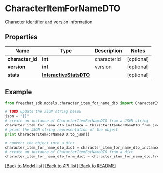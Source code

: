# CharacterItemForNameDTO

Character identifier and version information

## Properties

Name | Type | Description | Notes
------------ | ------------- | ------------- | -------------
**character_id** | **int** | characterId | [optional] 
**version** | **int** | version | [optional] 
**stats** | [**InteractiveStatsDTO**](InteractiveStatsDTO.md) |  | [optional] 

## Example

```python
from freechat_sdk.models.character_item_for_name_dto import CharacterItemForNameDTO

# TODO update the JSON string below
json = "{}"
# create an instance of CharacterItemForNameDTO from a JSON string
character_item_for_name_dto_instance = CharacterItemForNameDTO.from_json(json)
# print the JSON string representation of the object
print CharacterItemForNameDTO.to_json()

# convert the object into a dict
character_item_for_name_dto_dict = character_item_for_name_dto_instance.to_dict()
# create an instance of CharacterItemForNameDTO from a dict
character_item_for_name_dto_form_dict = character_item_for_name_dto.from_dict(character_item_for_name_dto_dict)
```
[[Back to Model list]](../README.md#documentation-for-models) [[Back to API list]](../README.md#documentation-for-api-endpoints) [[Back to README]](../README.md)


